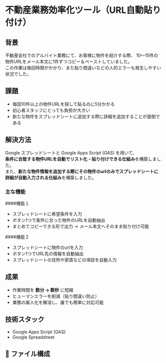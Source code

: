 # 不動産業務効率化ツール（URL自動貼り付け）

##  背景
不動産会社でのアルバイト業務にて、お客様に物件を紹介する際、
10〜15件の物件URLをメール本文に1件ずつコピー＆ペーストしていました。  
この作業は毎回時間がかかり、また貼り間違いなどの人的エラーも発生しやすい状況でした。

##  課題
- 毎回10件以上の物件URLを探して貼るのに5分かかる  
- 初心者スタッフにとっても負担が大きい
- 新たな物件をスプレッドシートに追加する際に詳細を追加することが面倒である 

##  解決方法
Google スプレッドシートと Google Apps Script (GAS) を用いて、  
**条件に合致する物件URLを自動でリスト化・貼り付けできる仕組み**を構築しました。  
また、**新たな物件情報を追加する際にその物件のurlのみでスプレッドシートに詳細が自動入力される仕組み**を構築しました。

### 主な機能
####機能１
- スプレッドシートに希望条件を入力  
- ボタン1つで条件に合った物件のURLを自動抽出  
- まとめてコピーできる形で出力 → メール本文へそのまま貼り付け可能  

####機能２
- スプレッドシートに物件のurlを入力  
- ボタン1つでURL先の情報を自動抽出  
- スプレッドシートの住所や家賃などの項目を自動入力
 
##  成果
- 作業時間を **数分 → 数秒** に短縮  
- ヒューマンエラーを削減（貼り間違い防止）  
- 業務の属人化を解消し、誰でも簡単に対応可能  

##  技術スタック
- Google Apps Script (GAS)  
- Google Spreadsheet  

## 📂 ファイル構成
